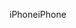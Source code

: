 <span data-ttu-id="ec921-101">iPhone</span><span class="sxs-lookup"><span data-stu-id="ec921-101">iPhone</span></span>